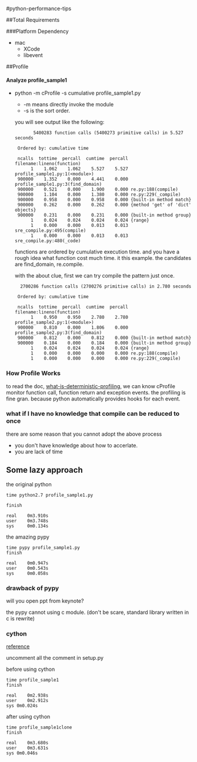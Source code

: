 #python-performance-tips

##Total Requirements

###Platform Dependency
* mac
  * XCode
  * libevent
    


##Profile

#### Analyze profile_sample1
* python -m cProfile -s cumulative profile_sample1.py 
  * -m means directly invoke the module
  * -s is the sort order.  
  
  you will see output like the following:
  
	         5400283 function calls (5400273 primitive calls) in 5.527 seconds
	
	   Ordered by: cumulative time
	
	   ncalls  tottime  percall  cumtime  percall filename:lineno(function)
	        1    1.062    1.062    5.527    5.527 profile_sample1.py:1(<module>)
	   900000    1.352    0.000    4.441    0.000 profile_sample1.py:3(find_domain)
	   900000    0.521    0.000    1.900    0.000 re.py:188(compile)
	   900000    1.104    0.000    1.380    0.000 re.py:229(_compile)
	   900000    0.958    0.000    0.958    0.000 {built-in method match}
	   900000    0.262    0.000    0.262    0.000 {method 'get' of 'dict' objects}
	   900000    0.231    0.000    0.231    0.000 {built-in method group}
	        1    0.024    0.024    0.024    0.024 {range}
	        1    0.000    0.000    0.013    0.013 sre_compile.py:495(compile)
	        1    0.000    0.000    0.013    0.013 sre_compile.py:480(_code)

	
	        
	        
   functions are ordered by cumulative execution time. and you have a rough idea what function cost much time. it this example. the candidates are find_domain, re.compile. 
   
   with the about clue, first we can try compile the pattern just once. 
   
	    2700286 function calls (2700276 primitive calls) in 2.780 seconds
	
	   Ordered by: cumulative time
	
	   ncalls  tottime  percall  cumtime  percall filename:lineno(function)
	        1    0.950    0.950    2.780    2.780 profile_sample2.py:1(<module>)
	   900000    0.810    0.000    1.806    0.000 profile_sample2.py:3(find_domain)
	   900000    0.812    0.000    0.812    0.000 {built-in method match}
	   900000    0.184    0.000    0.184    0.000 {built-in method group}
	        1    0.024    0.024    0.024    0.024 {range}
	        1    0.000    0.000    0.000    0.000 re.py:188(compile)
	        1    0.000    0.000    0.000    0.000 re.py:229(_compile)
   
### How Profile Works
 to read the doc, [what-is-deterministic-profiling][1], we can know cProfile monitor function call, function return and exception events. the profiling is fine gran. because python automatically provides hooks for each event. 
   
   
 [1]:http://docs.python.org/library/profile.html#what-is-deterministic-profiling
 
### what if I have no knowledge that compile can be reduced to once

there are some reason that you cannot adopt the above process

 * you don't have knowledge about how to accerlate.
 * you are lack of time
 
## Some lazy approach
  
  
the original python
  
    time python2.7 profile_sample1.py 
	
	finish
	
	real	0m3.910s
	user	0m3.748s
	sys	    0m0.134s
	
	
the amazing pypy	

	time pypy profile_sample1.py 
	finish
	
	real	0m0.947s
	user	0m0.543s
	sys	    0m0.058s


### drawback of pypy

will you open ppt from keynote?

the pypy cannot using c module. (don't be scare, standard library written in c is rewrite)

### cython 
[reference](http://docs.cython.org/src/userguide/tutorial.html)

uncomment all the comment in setup.py

before using cython
	
	time profile_sample1
	finish
	
	real	0m2.938s
	user	0m2.912s
	sys	0m0.024s
 
 after using cython
 
	time profile_sample1clone
	finish
	
	real	0m3.680s
	user	0m3.631s
	sys	0m0.046s
	
	

